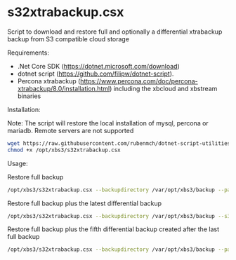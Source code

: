 # s32xtrabackup.csx

Script to download and restore full and optionally a differential xtrabackup backup from S3 compatible cloud storage

Requirements:

- .Net Core SDK (https://dotnet.microsoft.com/download)
- dotnet script (https://github.com/filipw/dotnet-script).
- Percona xtrabackup (https://www.percona.com/doc/percona-xtrabackup/8.0/installation.html) including the xbcloud and xbstream binaries

Installation: 

Note: The script will restore the local installation of mysql, percona or mariadb. Remote servers are not supported

```bash
wget https://raw.githubusercontent.com/rubenmch/dotnet-script-utilities/master/s32xtrabackup/s32xtrabackup.csx -O /opt/xbs3/s32xtrabackup.csx
chmod +x /opt/xbs3/s32xtrabackup.csx
```

Usage:

Restore full backup
```bash
/opt/xbs3/s32xtrabackup.csx --backupdirectory /var/opt/xbs3/backup --partialbackups 0 --s3accesskey mykey --s3secretkey mysecret --s3bucket bucket
```

Restore full backup plus the latest differential backup
```bash
/opt/xbs3/s32xtrabackup.csx --backupdirectory /var/opt/xbs3/backup --s3accesskey mykey --s3secretkey mysecret --s3bucket bucket
```

Restore full backup plus the fifth differential backup created after the last full backup
```bash
/opt/xbs3/s32xtrabackup.csx --backupdirectory /var/opt/xbs3/backup --partialbackups 5 --s3accesskey mykey --s3secretkey mysecret --s3bucket bucket
```